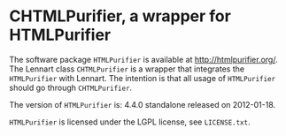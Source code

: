 CHTMLPurifier, a wrapper for HTMLPurifier
=====================================================

The software package `HTMLPurifier` is available at http://htmlpurifier.org/.
The Lennart class `CHTMLPurifier` is a wrapper that integrates the `HTMLPurifier` with Lennart. The 
intention is that all usage of `HTMLPurifier` should go through `CHTMLPurifier`.

The version of `HTMLPurifier` is: 4.4.0 standalone released on 2012-01-18.

`HTMLPurifier` is licensed under the LGPL license, see `LICENSE.txt`.


